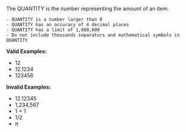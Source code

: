 <!-- markdownlint-disable-file first-line-h1 -->
The QUANTITY is the number representing the amount of an item.

```info
- QUANTITY is a number larger than 0
- QUANTITY has an accuracy of 4 decimal places
- QUANTITY has a limit of 1,000,000
- Do not include thousands separators and mathematical symbols in QUANTITY
```

**Valid Examples:**

* 12
* 12.1234
* 123456

**Invalid Examples:**

* 12.12345
* 1,234,567
* 1 + 1
* 1/2
* π
